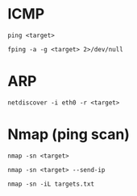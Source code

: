 # ICMP

```
ping <target>
```

```
fping -a -g <target> 2>/dev/null
```

# ARP

```
netdiscover -i eth0 -r <target>
```

# Nmap (ping scan)

```
nmap -sn <target>
```

```
nmap -sn <target> --send-ip
```

```
nmap -sn -iL targets.txt
```